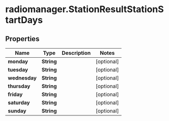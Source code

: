 # radiomanager.StationResultStationStartDays

## Properties
Name | Type | Description | Notes
------------ | ------------- | ------------- | -------------
**monday** | **String** |  | [optional] 
**tuesday** | **String** |  | [optional] 
**wednesday** | **String** |  | [optional] 
**thursday** | **String** |  | [optional] 
**friday** | **String** |  | [optional] 
**saturday** | **String** |  | [optional] 
**sunday** | **String** |  | [optional] 


